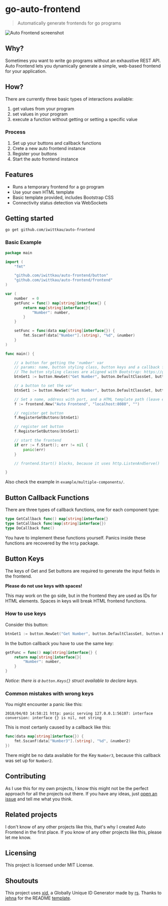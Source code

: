 go-auto-frontend
===
> Automatically generate frontends for go programs  

![Auto Frontend screenshot](Screenshot.png)

## Why?

Sometimes you want to write go programs without an exhaustive REST API. Auto Frontend lets you dynamically generate a simple, web-based frontend for your application.  

## How?

There are currently three basic types of interactions available:

1. get values from your program
2. set values in your program
3. execute a function without getting or setting a specific value

### Process

1. Set up your buttons and callback functions
2. Crete a new auto frontend instance
3. Register your buttons
4. Start the auto frontend instance


## Features

* Runs a temporary frontend for a go program
* Use your own HTML template
* Basic template provided, includes Bootstrap CSS
* Connectivity status detection via WebSockets

## Getting started

```shell
go get github.com/iwittkau/auto-frontend
```

### Basic Example

```go
package main

import (
	"fmt"

	"github.com/iwittkau/auto-frontend/button"
	"github.com/iwittkau/auto-frontend/frontend"
)

var (
	number  = 0
	getFunc = func() map[string]interface{} {
		return map[string]interface{}{
			"Number": number,
		}
	}

	setFunc = func(data map[string]interface{}) {
		fmt.Sscanf(data["Number"].(string), "%d", &number)
	}
)

func main() {

	// a button for getting the 'number' var
	// params: name, button styling class, button keys and a callback function
	// The button styling classes are aligned with Bootstrap: https://getbootstrap.com/docs/4.0/components/buttons/#examples
	btnGet1 := button.NewGet("Get Number", button.DefaultClassGet, button.Keys{"Number"}, getFunc)

	// a button to set the var
	btnSet1 := button.NewSet("Set Number", button.DefaultClassSet, button.Keys{"Number"}, setFunc)

	// Set a name, address with port, and a HTML template path (leave empty to use the default template)
	f := frontend.New("Auto Frontend", "localhost:8080", "")

	// register get button
	f.RegisterGetButtons(btnGet1)

	// register set button
	f.RegisterSetButtons(btnSet1)

	// start the frontend
	if err := f.Start(); err != nil {
		panic(err)
	}

	// frontend.Start() blocks, because it uses http.ListenAndServe()

}

```

Also check the example in `example/multiple-components/`.

## Button Callback Functions

There are three types of callback functions, one for each component type:

```go
type GetCallback func() map[string]interface{}
type SetCallback func(map[string]interface{})
type DoCallback func()
```

You have to implement these functions yourself. Panics inside these functions are recovered by the `http` package.

## Button Keys

The keys of Get and Set buttons are required to generate the input fields in the frontend. 

**Please do not use keys with spaces!**

This may work on the go side, but in the frontend they are used as IDs for HTML elements. Spaces in keys will break HTML frontend functions.

### How to use keys 
Consider this button:

```go
btnGet1 := button.NewGet("Get Number", button.DefaultClassGet, button.Keys{"Number"}, getFunc)
```

In the button callback you have to use the same key:

```go
getFunc = func() map[string]interface{} {
	return map[string]interface{}{
		"Number": number,
	}
}

```

*Notice: there is a `button.Keys{}` struct available to declare keys.*

### Common mistakes with wrong keys

You might encounter a panic like this:

```
2018/04/03 14:58:21 http: panic serving 127.0.0.1:56107: interface conversion: interface {} is nil, not string
```

This is most certanly caused by a callback like this:

```go
func(data map[string]interface{}) {
	fmt.Sscanf(data["Number3"].(string), "%d", &number2)
})
```

There might be no data available for the Key `Number3`, because this callback was set up for `Number2`.



## Contributing

As I use this for my own projects, I know this might not be the perfect approach
for all the projects out there. If you have any ideas, just
[open an issue][issues] and tell me what you think.


## Related projects

I don't know of any other projects like this, that's why I created Auto Frontend in the first place.
If you know of any other projects like this, please let me know.

## Licensing

This project is licensed under MIT License.

## Shoutouts

This project uses [xid](https://github.com/rs/xid), a Globally Unique ID Generator made by [rs](https://github.com/rs/).
Thanks to [jehna](https://github.com/jehna) for the README [template](https://github.com/jehna/readme-best-practices).

[issues]:https://github.com/iwittkau/auto-frontend/issues/new
